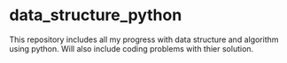 # data_structure_python
This repository includes all my progress with data structure and algorithm using python. 
Will also include coding problems with thier solution.